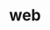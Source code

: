 # web<!DOCTYPE html>
<html lang="en">
<head>
    <meta charset="UTF-8">
    <meta name="viewport" content="width=device-width, initial-scale=1.0">
    <title>Urbangrace</title>
    <style>
        
        @import url('https://fonts.googleapis.com/css2?family=Noto+Sans+KR:wght@100..900&family=Roboto:ital,wght@0,100;0,300;0,400;0,500;0,700;0,900;1,100;1,300;1,400;1,500;1,700;1,900&display=swap')
        
        body{
            display: inline;
            }

        
        *{
            margin: 0 auto;
            padding: 0;
        }
        header
        {
            /* border: solid 1px black; */
            width: 1280px;
            height: 210px;
        }
        .logo
        {
            text-align: center;
            /* border: 1px solid green; */
            margin-top: 20px;
        }  
        .menubar 
        {
            display: inline-block;
            margin-top: 25px;
            /* border: solid 1px blueviolet; */
            height: 50px;
            width: 1280px;
        }

        #menupng 
        {
            /* border: 1px solid red; */
            display: flex;
            float: left;
            margin-top: 12px;
            /* size: 100%; */
        }
        #menutext
        {
            /* border: 1px solid red; */
            display: inline-block;
            line-height: 200%; /*text 사이즈 조절*/
            font-size: 20px;
            font-family: "Roboto", sans-serif;
            font-weight: 500;
            font-style: normal;
            letter-spacing: -1px; /*자간 조절*/


        }
        #m-menu
        {
            /* border: 1px solid pink; */
            float: right;
            font-size: 15px;
        }
        #m-menu li
        {
            list-style: none;
            display: inline-block;
            margin-top: 32px;
            margin-right: 10px;
            font-family: "Noto Sans KR", sans-serif;
            font-optical-sizing: auto;
            font-weight: 500;
            font-style: normal;
            font-size: 15px;
            letter-spacing: -1px;
        }
        #happyday
        {
            text-align: center;
            /* border: solid 1px black; */
            width: 1280px;
            height: 690px;
        }
        a 
        {
            color: inherit; 
            text-decoration: none;
        }
        #rankingtext
        {
            position: relative; /*부모요소의 포지션*/
            /* border: solid 1px green; */
            width: 1280px;
            height: 100px;
            font-size: 30px;
        }
        .king
        {
            position: absolute;  /*자식요소의 포지션 */
            bottom: 0%; 
            font-family: "Roboto", sans-serif;
            font-weight: 500;
            font-style: normal;
            font-size: 25px;
        }

        .items
            {   margin-top: 50px;
                display: flex;
                /* flex-wrap: wrap; flex의 영향을 안받는 느낌? */
                justify-content: space-between;
                /* margin-right: auto;
                margin-left: auto; */
                width: 1280px;
                /* height: 880px; */
                /* border: solid 1px tomato; */
            }
        .item
            {
                position: relative;
                width: 290px;
                height: 395px;
                /* border: solid 1px blue; */
                /* float: left; */
                margin: 0;
            }
        .imgbox:hover
            {
                background-color: white;
                opacity: 0.6;
                cursor: pointer;
            }
        .ritem
            {
                /* border: solid 1px red; */
            }
            
            
        .imgbox
            {
                /* border: 1px solid red; */
                width: 100%;
                height: 100%;
                /* border: solid 1px aqua; */
            }

        img 
            {
                background-repeat: no-repeat; /*이미지 반복 설정 x*/
                background-position: center;
                /* border: solid 1px green; */
                background-size: cover;
            }
        .rname
            {
                width: 100%;
                font-family: "Roboto", sans-serif;
                font-weight: 700;
                font-style: normal;
                letter-spacing: -1px;
                font-size: 16px;
                text-align: center;
                /* border: 1px solid ; */
            }
        .rprice
            {
                width: 100%;
                font-family: "Roboto", sans-serif;
                font-weight: 400;
                font-style: normal;
                text-align: center;
                letter-spacing: -1px;
                font-size: 16px;
            }
        .rank
            {
                position: absolute;
                top: 5px;
                font-family: "Noto Sans KR", sans-serif;
                font-optical-sizing: auto;
                font-weight: 700;
                font-style: normal;
            }
        .events
            {
                width: 1280px;
                /* height: 500px; */
                /* border: solid 1px palegreen; */
                margin-top: 50px;
                position: relative;
                height: 1455px;
            }
        .event
            {
                text-align: center;
                margin: 0;
                display: block;
                /* border: 1px solid red; */
                position: absolute;
                margin-left: 130px;
            }
        .bf
            {
                margin-left: -5px;
            }
        .snap
            {
                /* margin-top: 3px; */
            }
        .event2
            {
                text-align: center;
                margin: 0;
                display: block;
                /* border: 1px solid red; */
                /* margin-top: -9px; */
                position: absolute;
                margin-left: 304.5px;
                margin-top: 442.6px;
                
            }
        .popup
            {
                margin-left: -5.5px;
                /* margin-top: -5px; */
            }
        .event3
        {
        display: block;
        /* border: 1px solid black; */
        height: 606px; 
        position: absolute; 
        margin-top: 853px;  
        }    
        .dl
            {
                float: right;
                /* margin-top: 300px; */
                margin-right: 8.5px;
                margin-top: 300px;
            }
        .mg
            {
                margin-left: 10px;
            }
        .newbox
            {
                margin-top: 50px;
                /* border: solid 1px purple; */
                width: 1280px;
                display: flex;
                justify-content: space-between;
            }
        .ootd
        {
            margin-top: 50px;
            width: 1280px;
            /* border: 1px solid sandybrown; */
            position: relative;
            height: 836px;
        }
        .ootdq
        {
            /* border: solid 1px green; */
            position: absolute;
        }
        .ootdw
        {
            /* border: solid 1px; */
            position: absolute;
            margin-left: 255px;
            margin-top: 270px;
        }
        .ootde
        {
            /* border: solid 1px red; */
            position: absolute;
            margin-left: 530px;
        }
        .ootdr
        {
            /* border:  solid 1px orange; */
            position: absolute;
            margin-left:805px;
            margin-top: 250px;
        }
        .ootdq:hover
        {
            /* background-color: white; */
            opacity: 0.5;
            cursor: pointer;
        }
        .ootdw:hover
        {
            /* background-color: white; */
            opacity: 0.5;
            cursor: pointer;
        }
        .ootde:hover
        {
            /* background-color: white; */
            opacity: 0.5;
            cursor: pointer;
        }
        .ootdr:hover
        {
            /* background-color: white; */
            opacity: 0.5;
            cursor: pointer;
        }
        .sns
        {
            /* border: 1px solid purple; */
            display: flex;
            width: 500px;
            justify-content: space-between;
            margin-top: 300px;
            margin-left: 0;
        }
        .snsbox
        {
            /* border: solid 1px greenyellow; */
            width: 1280px;
        }
        .Introduction
        {
            margin-top: 30px;
            /* border: solid 1px orangered; */
            font-family: "Noto Sans KR", sans-serif;
            font-optical-sizing: auto;
            font-weight: 500;
            font-style: normal;
            font-size: 13px;
            letter-spacing: -1px;
            display: flex;
            margin-left: 0;
            justify-content: space-between;
            width: 550px;
        }
        .Introductionbox
        {
            width: 1280px;
            /* border: solid 1px blue; */
        }
    .a
    {
        margin-left: 0;
    }
    .b
    {
        margin-right: 0;
    }
    .urban
    {
        /* border: 1px solid black; */
        width: 1280px;
        margin-top: 30px;
        display: flex;
        position: relative;
        height: 90px;
    }
    .urbanq
    {
        font-family: "Noto Sans KR", sans-serif;
            font-optical-sizing: auto;
            font-weight: 600;
            font-style: normal;
            font-size: 13px;
            letter-spacing: -0.5px;        
    }
    .urbanw
    {
            font-family: "Noto Sans KR", sans-serif;
            font-optical-sizing: auto;
            font-weight: 700;
            font-style: normal;
            font-size: 13px;
            letter-spacing: -0.5px;
            color: red;
            border: solid 1px red;
            width: 220px;
            margin: 0;
            margin-top: 15px;
    }
    .urbanurban
    {
        /* border: solid 1px aqua; */
        width: 300px;
        margin-left: 0;
    }
    .urbane
    {
        /* border: solid 1px greenyellow; */
        margin-left: 300px;
        position: absolute;
    }
    .urbana
    {
        font-family: "Noto Sans KR", sans-serif;
        font-optical-sizing: auto;
        font-weight: 700;
        font-style: normal;
        font-size: 13px;
        letter-spacing: -0.5px;
    }
    .urbans
    {
        font-family: "Noto Sans KR", sans-serif;
        font-optical-sizing: auto;
        font-weight: 500;
        font-style: normal;
        font-size: 13px;
        letter-spacing: -0.5px;
        margin-top: 2px;
    }
    .urband
    {
        font-family: "Noto Sans KR", sans-serif;
            font-optical-sizing: auto;
            font-weight: 700;
            font-style: normal;
            font-size: 13px;
            letter-spacing: -0.5px;
            background-color: black;
            color: white;
            width: 100px;
            margin-left: 0;
            margin-top: 10px;
    }
    .footer
    {
        width: 1280px;
        /* border: solid 1px pink; */
        font-family: "Noto Sans KR", sans-serif;
            font-optical-sizing: auto;
            font-weight: 400;
            font-style: normal;
            font-size: 13px;
            letter-spacing: -0.5px;
            word-spacing: 1.5px;
            margin-top: 30px;
    }
    .wk
    {
        font-family: "Noto Sans KR", sans-serif;
            font-optical-sizing: auto;
            font-weight: 800;
            font-style: normal;
            font-size: 13px;
    }
    .tls
    {
        font-family: "Noto Sans KR", sans-serif;
            font-optical-sizing: auto;
            font-weight: 800;
            font-style: normal;
            font-size: 13px;        
    }


        



    </style>
    
</head>
<body>
    
    <header>
        <div>
            <div class="logo">
                <a href="#"><img src="/web design png/main page/logo.png" alt="">
                </a>   
            </div>
        </div>
        <div class="menubar">
        <div id="menupng">
            <a href="#">
                <img src="/web design png/main page/menu.png" alt="">
            </a>
            
                <div id="menutext">
                    MENU
                </div>
            </div>
            <ul id="m-menu">
                <a href="#"><li class="li">로그인</li></a> 
                <a href="#"><li class="li">마이페이지</li></a>
                <a href="#"><li class="li">최근 본 상품</li></a> 
                <a href="#"><li class="li">좋아요</li></a> 
                <a href="#"><li class="li">장바구니</li></a> 
                <a href="#"><li class="li">배송조회</li></a>
                <a href="#"><li class="li">고객센터</li></a> 
            </ul>
        </div>
    </header>
    
    <div id="happyday">
        <a href="#"><img src="/web design png/main page/happyday.png" alt=""></a>        
    </div>

    <div id="rankingtext">
        <p><span class="king">RANKING</span> </p>
    </div>
    
    <div class="items">
            <div class="item">
                <div class="ritem">
                    <img class="imgbox" src="/web design png/main page/best/1.png" alt="">
                </div>
                <div class="rname">
                        <a href="#">URBAN MODERN HOODIE</a>
                </div>
                <div class="rprice">
                8,8000WON
                </div>
                <div class="rank">
                    1위
                </div>
                </div>
            <div class="item">
                <div class="ritem">
                    <img class="imgbox" src="/web design png/main page/best/2.png" alt="">
                </div>
                <div class="rname">
                        <a href="#">STYLISH STREET HOODIE</a>
                </div>
                <div class="rprice">
                9,2000WON
                </div>
                <div class="rank">
                    2위
                </div>
            </div>
            <div class="item">
                <div class="ritem">
                    <img class="imgbox" src="/web design png/main page/best/3.png" alt="">
                </div>
                <div class="rname">
                        <a href="#">LUFT DENIM 33</a>
                </div>
                <div class="rprice">
                133,000WON
                </div>
                <div class="rank">
                    3위
                </div>
            </div>
            <div class="item">
                <div class="ritem">
                    <img class="imgbox" src="/web design png/main page/best/4-3.png" alt="">
                </div>
                <div class="rname">
                        <a href="#">FRAME WINDBREAKER</a>
                </div>
                <div class="rprice">
                129,000WON
                </div>
                <div class="rank">
                    4위
                </div>
            </div>
    </div>
    
    <div class="items">
        <div class="item">
            <div class="ritem">
                <img class="imgbox" src="/web design png/main page/best/5.png" alt="">
            </div>
            <div class="rname">
                <a href="#">URBAN EDGE BEANIE</a> 
            </div>
            <div class="rprice">
            74,000WON
            </div>
            <div class="rank">
                5위
            </div>
        </div>
        <div class="item">
            <div class="ritem">
                <img class="imgbox" src="/web design png/main page/best/6.png" alt="">
            </div>
            <div class="rname">
                <a href="#">EXPLORER WINDBREAKER</a> 
            </div>
            <div class="rprice">
            129,000WON
            </div>
            <div class="rank">
                6위
            </div>
        </div>
        <div class="item">
            <div class="ritem">
                <img class="imgbox" src="/web design png/main page/best/7.png" alt="">
            </div>
            <div class="rname">
                <a href="#">URBAN EDITION BACKPACK</a> 
            </div>
            <div class="rprice">
            184,000WON
            </div>
            <div class="rank">
                7위
            </div>
        </div>
        <div class="item">
            <div class="ritem">
                <img class="imgbox" src="/web design png/main page/best/8-1.png" alt="">
            </div>
            
            <div class="rname">
                <a href="#">UB SWEATSHIRT</a> 
            </div>
            <div class="rprice">
            95,000WON
            </div>
            <div class="rank">
                8위
            </div>
        </div>
    </div>

    <div id="rankingtext">
        <p><span class="king">EVENTS AND NEWS</span> </p>
    </div>

    <div class="events">
        <div class="event">
            <a href="#">
                <img class="rf" src="/web design png/main page/event/rp.png" alt="">
            </a>
            <a href="#">
                <img class="bf" src="/web design png/main page/event/bpp.png" alt="">
            </a>
        </div>
        <div class="event2">
            <a href="#">
                <img class="snap" src="/web design png/main page/event/snap.png" alt="">
            </a>
            <a href="#">
                <img class="popup" src="/web design png/main page/event/popupstore.png" alt="">
            </a>
        </div>
        <div class="event3">
            <a href="#">
                <img class="mg" src="/web design png/main page/event/mg.png" alt="">
            </a>
            <a href="#"><img class="dl" src="/web design png/main page/event/event.png" alt="">
            </a>
        </div>
    </div>
    <div id="rankingtext">
        <p><span class="king">NEW PRODUCT</span> </p>
    </div>
    
    <div class="newbox">
        <div class="item">
            <div class="ritem">
                <img class="imgbox" src="/web design png/main page/new/1.png" alt="">
            </div>
            <div class="rname">
                    <a href="#">URBAN TREND SWEATER </a>
            </div>
            <div class="rprice">
            114,000WON
            </div>
        </div>
        <div class="item">
            <div class="ritem">
                <img class="imgbox" src="/web design png/main page/new/2.png" alt="">
            </div>
            <div class="rname">
                    <a href="#">URBAN RAID DENIM</a>
            </div>
            <div class="rprice">
            174,000WON
            </div>
        </div>
        <div class="item">
            <div class="ritem">
                <img class="imgbox" src="/web design png/main page/new/3.png" alt="">
            </div>
            <div class="rname">
                    <a href="#">TRAIL ANORAK</a>
            </div>
            <div class="rprice">
            94,00WON
            </div>
        </div>
        <div class="item">
            <div class="ritem">
                <img class="imgbox" src="/web design png/main page/new/4.png" alt="">
            </div>
            <div class="rname">
                    <a href="#">FURRY GRIP FLOVES</a>
            </div>
            <div class="rprice">
            44,000WON
            </div>
        </div>
    </div>
    <div class="newbox">
        <div class="item">
            <div class="ritem">
                <img class="imgbox" src="/web design png/main page/new/5.png" alt="">
            </div>
            <div class="rname">
                    <a href="#">TRAVELER VEST</a>
            </div>
            <div class="rprice">
            160,00WON
            </div>
        </div>
        <div class="item">
            <div class="ritem">
                <img class="imgbox" src="/web design png/main page/new/6.png" alt="">
            </div>
            <div class="rname">
                    <a href="#">PLAYER DUFF BACKPACK</a>
            </div>
            <div class="rprice">
            78,000WON
        </div>
        </div>
        <div class="item">
            <div class="ritem">
                <img class="imgbox" src="/web design png/main page/new/7.png" alt="">
            </div>
            <div class="rname">
                    <a href="#">URBAN PROTECTOR PADDING</a>
            </div>
            <div class="rprice">
            614,000WON
            </div>
        </div>
        <div class="item">
            <div class="ritem">
                <img class="imgbox" src="/web design png/main page/new/8.png" alt="">
            </div>
            <div class="rname">
                    <a href="#">CITY CLASSIC SWEATER</a>
            </div>
            <div class="rprice">
            130,000WON
            </div>
        </div>
    </div>

    <div id="rankingtext">
        <p><span class="king">OOTD</span> </p>
    </div>

    <div class="ootd">
        <div class="ootdq">
                <img src="/web design png/main page/OOTD/1.png" alt="">
        </div>        
        <div class="ootde">
                <img src="/web design png/main page/OOTD/3.png" alt="">
        </div>
        <div class="ootdw">
            <img src="/web design png/main page/OOTD/2.png" alt="">
        </div>

        <div class="ootdr">
            <img src="/web design png/main page/OOTD/4.png" alt="">
        </div>
    </div>
    <div class="snsbox">
    
        <div class="sns">
        <a href="#">
            <img src="/web design png/main page/instargram.png" alt="">
        </a>
        <a href="#">
            <img src="/web design png/main page/ticktok.png" alt="">
        </a>
        <a href="#">
            <img src="/web design png/main page/youtube.png" alt="">
        </a>
        <a href="#">
            <img src="/web design png/main page/twiter.png" alt="">
        </a>
        <a href="#">
            <img src="/web design png/main page/appstore.png" alt="">
        </a>
    </div>

    
    </div>
    
    <div class="Introductionbox">
        <div class="Introduction">
            <span class="a"><a href="#">회사소개</a></span>
            <a href="#">공지사항</a>
            <a href="#">이벤트공지</a>
            <a href="#">입정/제휴/대량구매</a>
            <a href="#">개인정보처리방침</a>
            <a href="#">이용약관</a>
            <span class="b"><a href="#">로고 다운로드</a></span>
        </div>
    </div>

    <div class="urban">
        <div class="urbanurban">       
            <div class="urbanq">
                어반그레이스 <br>
                (34185) 대전 유성구 대학로 60 망치빌딩
            </div>
            <div class="urbanw">
                교환/환불 시 위 주소로 반품 하셔야 합니다.
            </div>
        </div>
        <div class="urbane">
            <div class="urbana">
                고객센터
            </div>
            <div class="urbans">
                1234-5678 (유료)&nbsp;&nbsp;&nbsp; 
                <a href="#">1대1문의</a> <br>
                평일오전 09시 - 18시
            </div>
            <div class="urband">
                <a href="#">
                    FAQ 자주 묻는 질문
                </a>
            </div>
        </div>
    </div>

    <div class="footer">
        어반그레이스 내 매거진, 스트리트스냅, 스토어 등 어반그레이스 자체 생성 콘텐츠는 어반그레이스닷컴 및 어반그레이스 계약업체에 저작권이 있습니다. <br> 

이러한 콘텐츠는 출처를 밝히고(어반그레이스닷컴 표기 및 www.urbanGrace.com 링크 포함 필수) 비상업적인 용도에서만 활용하실 수 있습니다. <a href="#" class="wk">자세히보기</a> <br> 

커뮤니티 및 중고장터, 댓글 등 어반그레이스 회원이 올린 이미지가 저작권에 위배될 경우 <a href="#" class="tls">신고</a> 하시면 검토 후 삭제 하겠습니다.
    </div>



        


    
</body>
</html>
